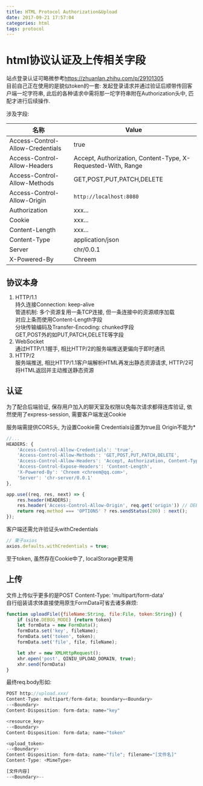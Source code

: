 ```yaml
---
title: HTML Protocol Authorization&Upload
date: 2017-09-21 17:57:04
categories: html
tags: protocol
---
```

# html协议认证及上传相关字段

站点登录认证可略微参考<https://zhuanlan.zhihu.com/p/29101305>  
目前自己正在使用的是貌似token的一套: 发起登录请求并通过验证后顺带传回客户端一坨字符串, 此后的各种请求中需将那一坨字符串附在Authorization头中, 匹配才进行后续操作.

涉及字段:  

|名称|Value|
|---|---|
|Access-Control-Allow-Credentials|true|
|Access-Control-Allow-Headers|Accept, Authorization, Content-Type, X-Requested-With, Range|
|Access-Control-Allow-Methods|GET,POST,PUT,PATCH,DELETE|
|Access-Control-Allow-Origin|`http://localhost:8080`|
|Authorization|xxx...|
|Cookie|xxx...|
|Content-Length|xxx...|
|Content-Type|application/json|
|Server|chr/0.0.1|
|X-Powered-By|Chreem|

<!--more-->

## 协议本身

1. HTTP/1.1  
  持久连接Connection: keep-alive  
  管道机制: 多个资源复用一条TCP连接, 但一条连接中的资源顺序加载  
  对应上条而使用Content-Length字段  
  分块传输编码及Transfer-Encoding: chunked字段  
  GET,POST外的如PUT,PATCH,DELETE等字段  
2. WebSocket  
  通过HTTP/1.1握手, 相比HTTP/2的服务端推送更偏向于即时通讯
3. HTTP/2  
  服务端推送, 相比HTTP/1.1客户端解析HTML再发出静态资源请求, HTTP/2可将HTML返回并主动推送静态资源

## 认证

为了配合后端验证, 保存用户加入的聊天室及权限以免每次请求都得连库验证, 依然使用了express-session, 需要客户端发送Cookie  

服务端需提供CORS头, 为设置Cookie需 Credentials设置为true且 Origin不能为*

```js
//...
HEADERS: {
    'Access-Control-Allow-Credentials': 'true',
    'Access-Control-Allow-Methods': 'GET,POST,PUT,PATCH,DELETE',
    'Access-Control-Allow-Headers': 'Accept, Authorization, Content-Type, X-Requested-With, Range',
    'Access-Control-Expose-Headers': 'Content-Length',
    'X-Powered-By': 'Chreem <chreem@qq.com>',
    'Server': 'chr-server/0.0.1'
},

app.use((req, res, next) => {
    res.header(HEADERS);
    res.header('Access-Control-Allow-Origin', req.get('origin')) // DEBUG_MODE
    return req.method === 'OPTIONS' ? res.sendStatus(200) : next();
});
```

客户端还需允许验证头withCredentials

```js
// 栗子axios
axios.defaults.withCredentials = true;
```

至于token, 虽然存在Cookie中了, localStorage更常用

## 上传

文件上传似乎更多的是POST Content-Type: 'multipart/form-data'  
自行组装请求体直接使用原生FormData可省去诸多麻烦:  

```js
function uploadFile({fileName:String, file:File, token:String}) {
    if (site.DEBUG_MODE) {return token}
    let formData = new FormData();
    formData.set('key', fileName);
    formData.set('token', token);
    formData.set('file', file, fileName);

    let xhr = new XMLHttpRequest();
    xhr.open('post', QINIU_UPLOAD_DOMAIN, true);
    xhr.send(formData)
}
```

最终req.body形如:

```js
POST http://upload.xxx/
Content-Type: multipart/form-data; boundary=<Boundary>
--<Boundary>
Content-Disposition: form-data; name="key"

<resource_key>
--<Boundary>
Content-Disposition: form-data; name="token"

<upload_token>
--<Boundary>
Content-Disposition: form-data; name="file"; filename="[文件名]"
Content-Type: <MimeType>

[文件内容]
--<Boundary>--
```
